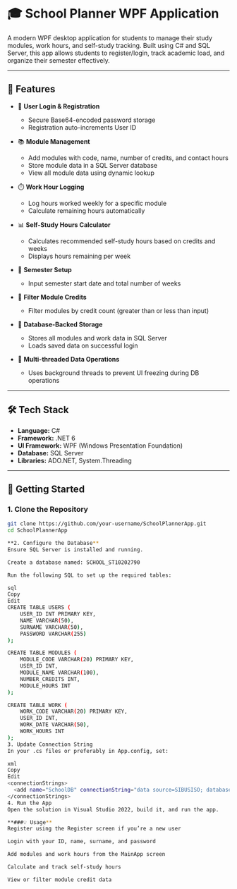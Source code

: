 # 🎓 School Planner WPF Application

A modern WPF desktop application for students to manage their study modules, work hours, and self-study tracking. Built using C# and SQL Server, this app allows students to register/login, track academic load, and organize their semester effectively.

---

## 📌 Features

- 🔐 **User Login & Registration**  
  - Secure Base64-encoded password storage  
  - Registration auto-increments User ID

- 📚 **Module Management**  
  - Add modules with code, name, number of credits, and contact hours  
  - Store module data in a SQL Server database  
  - View all module data using dynamic lookup

- ⏱️ **Work Hour Logging**  
  - Log hours worked weekly for a specific module  
  - Calculate remaining hours automatically

- 📊 **Self-Study Hours Calculator**  
  - Calculates recommended self-study hours based on credits and weeks  
  - Displays hours remaining per week

- 📆 **Semester Setup**  
  - Input semester start date and total number of weeks

- 🔎 **Filter Module Credits**  
  - Filter modules by credit count (greater than or less than input)

- 💾 **Database-Backed Storage**  
  - Stores all modules and work data in SQL Server  
  - Loads saved data on successful login

- 🧵 **Multi-threaded Data Operations**  
  - Uses background threads to prevent UI freezing during DB operations

---

## 🛠️ Tech Stack

- **Language:** C#  
- **Framework:** .NET 6  
- **UI Framework:** WPF (Windows Presentation Foundation)  
- **Database:** SQL Server  
- **Libraries:** ADO.NET, System.Threading

---

## 🚀 Getting Started

### 1. Clone the Repository
```bash
git clone https://github.com/your-username/SchoolPlannerApp.git
cd SchoolPlannerApp

**2. Configure the Database**
Ensure SQL Server is installed and running.

Create a database named: SCHOOL_ST10202790

Run the following SQL to set up the required tables:

sql
Copy
Edit
CREATE TABLE USERS (
    USER_ID INT PRIMARY KEY,
    NAME VARCHAR(50),
    SURNAME VARCHAR(50),
    PASSWORD VARCHAR(255)
);

CREATE TABLE MODULES (
    MODULE_CODE VARCHAR(20) PRIMARY KEY,
    USER_ID INT,
    MODULE_NAME VARCHAR(100),
    NUMBER_CREDITS INT,
    MODULE_HOURS INT
);

CREATE TABLE WORK (
    WORK_CODE VARCHAR(20) PRIMARY KEY,
    USER_ID INT,
    WORK_DATE VARCHAR(50),
    WORK_HOURS INT
);
3. Update Connection String
In your .cs files or preferably in App.config, set:

xml
Copy
Edit
<connectionStrings>
  <add name="SchoolDB" connectionString="data source=SIBUSISO; database=SCHOOL_ST10202790; Integrated Security=SSPI; TrustServerCertificate=True" providerName="System.Data.SqlClient"/>
</connectionStrings>
4. Run the App
Open the solution in Visual Studio 2022, build it, and run the app.

**###💡 Usage**
Register using the Register screen if you’re a new user

Login with your ID, name, surname, and password

Add modules and work hours from the MainApp screen

Calculate and track self-study hours

View or filter module credit data

